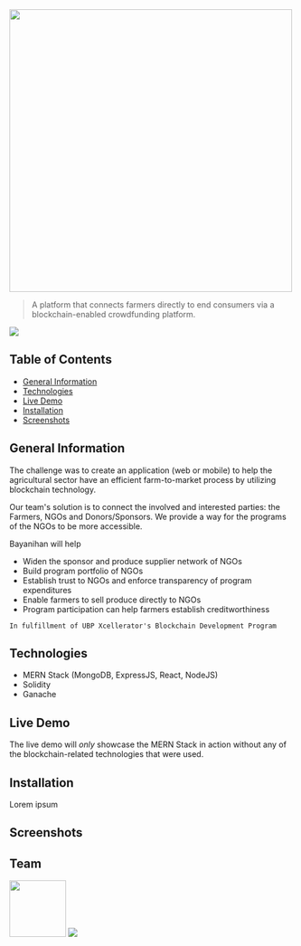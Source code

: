 <img src="https://imgur.com/y2Lmecv.png" width="500"/>

> <p>A platform that connects farmers directly to end consumers via a blockchain-enabled crowdfunding platform.</p>
<img src="https://img.shields.io/badge/Status-Refactoring-%23F7A000"/>

## Table of Contents

* [General Information](#general-information)
* [Technologies](#technologies)
* [Live Demo](#live-demo)
* [Installation](#installation)
* [Screenshots](#screenshots)

## General Information

The challenge was to create an application (web or mobile) to help the agricultural sector have an efficient farm-to-market process by utilizing blockchain technology.

Our team's solution is to connect the involved and interested parties: the Farmers, NGOs and Donors/Sponsors. We provide a way for the programs of the NGOs to be more accessible.

Bayanihan will help
* Widen the sponsor and produce supplier network of NGOs
* Build program portfolio of NGOs
* Establish trust to NGOs and enforce transparency of program expenditures
* Enable farmers to sell produce directly to NGOs
* Program participation can help farmers establish creditworthiness

`In fulfillment of UBP Xcellerator's Blockchain Development Program`

## Technologies

* MERN Stack (MongoDB, ExpressJS, React, NodeJS)
* Solidity
* Ganache

## Live Demo

The live demo will *only* showcase the MERN Stack in action without any of the blockchain-related technologies that were used.

## Installation

Lorem ipsum

## Screenshots

## Team

<img src="https://imgur.com/bYSaTUY.png" width="100"/>

<a href="https://github.com/swenceslao/agriblockchain/graphs/contributors">
  <img src="https://contrib.rocks/image?repo=swenceslao/agriblockchain" />
</a>
